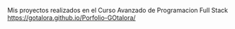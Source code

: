 Mis proyectos realizados en el Curso Avanzado de Programacion Full Stack https://gotalora.github.io/Porfolio-GOtalora/
